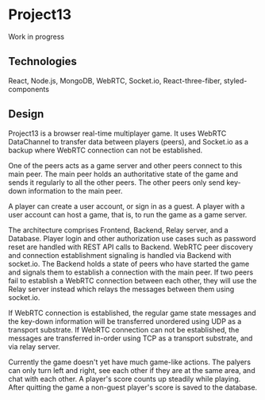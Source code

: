 # Project13

Work in progress

## Technologies
React, Node.js, MongoDB, WebRTC, Socket.io, React-three-fiber, styled-components

## Design
Project13 is a browser real-time multiplayer game. It uses WebRTC DataChannel to transfer data between players (peers), and Socket.io as a backup where WebRTC connection can not be established.

One of the peers acts as a game server and other peers connect to this main peer. The main peer holds an authoritative state of the game and sends it regularly to all the other peers. The other peers only send key-down information to the main peer.

A player can create a user account, or sign in as a guest. A player with a user account can host a game, that is, to run the game as a game server.

The architecture comprises Frontend, Backend, Relay server, and a Database. Player login and other authorization use cases such as password reset are handled with REST API calls to Backend. WebRTC peer discovery and connection establishment signaling is handled via Backend with socket.io. The Backend holds a state of peers who have started the game and signals them to establish a connection with the main peer. If two peers fail to establish a WebRTC connection between each other, they will use the Relay server instead which relays the messages between them using socket.io.

If WebRTC connection is established, the regular game state messages and the key-down information will be transferred unordered using UDP as a transport substrate. If WebRTC connection can not be established, the messages are transferred in-order using TCP as a transport substrate, and via relay server.

Currently the game doesn't yet have much game-like actions. The palyers can only turn left and right, see each other if they are at the same area, and chat with each other. A player's score counts up steadily while playing. After quitting the game a non-guest player's score is saved to the database.